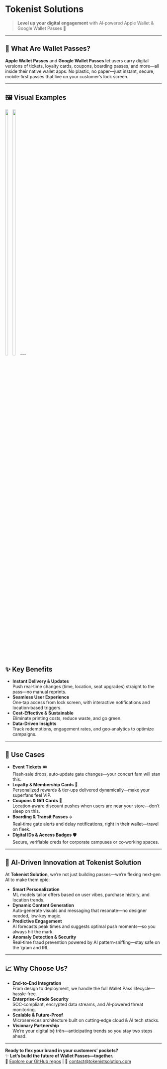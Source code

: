 # Tokenist Solutions

> **Level up your digital engagement** with AI‑powered Apple Wallet & Google Wallet Passes 🚀

---

## 📲 What Are Wallet Passes?  
**Apple Wallet Passes** and **Google Wallet Passes** let users carry digital versions of tickets, loyalty cards, coupons, boarding passes, and more—all inside their native wallet apps. No plastic, no paper—just instant, secure, mobile‑first passes that live on your customer’s lock screen.

---

## 🖼️ Visual Examples
<div style="display:inline-block">
<img src="https://github.com/user-attachments/assets/a43b5c58-c08d-4f06-b5fd-28b583e7fba2" width="45%"> <img src="https://github.com/user-attachments/assets/3aa3ede5-9c08-4bca-a4c4-2d9cc4a2a0a9" width="45%">
</div>
---

## ✨ Key Benefits  
- **Instant Delivery & Updates**  
  Push real‑time changes (time, location, seat upgrades) straight to the pass—no manual reprints.  
- **Seamless User Experience**  
  One‑tap access from lock screen, with interactive notifications and location‑based triggers.  
- **Cost‑Effective & Sustainable**  
  Eliminate printing costs, reduce waste, and go green.  
- **Data‑Driven Insights**  
  Track redemptions, engagement rates, and geo‑analytics to optimize campaigns.

---

## 🚀 Use Cases  
- **Event Tickets** 🎟️  
  Flash‑sale drops, auto‑update gate changes—your concert fam will stan this.  
- **Loyalty & Membership Cards** 💎  
  Personalized rewards & tier‑ups delivered dynamically—make your superfans feel VIP.  
- **Coupons & Gift Cards** 🎁  
  Location‑aware discount pushes when users are near your store—don’t sleep on this.  
- **Boarding & Transit Passes** ✈️  
  Real‑time gate alerts and delay notifications, right in their wallet—travel on fleek.  
- **Digital IDs & Access Badges** 🛡️  
  Secure, verifiable creds for corporate campuses or co‑working spaces.

---

## 🤖 AI‑Driven Innovation at Tokenist Solution  
At **Tokenist Solution**, we’re not just building passes—we’re flexing next‑gen AI to make them epic:  
- **Smart Personalization**  
  ML models tailor offers based on user vibes, purchase history, and location trends.  
- **Dynamic Content Generation**  
  Auto‑generate visuals and messaging that resonate—no designer needed, low‑key magic.  
- **Predictive Engagement**  
  AI forecasts peak times and suggests optimal push moments—so you always hit the mark.  
- **Anomaly Detection & Security**  
  Real‑time fraud prevention powered by AI pattern‑sniffing—stay safe on the ‘gram and IRL.

---

## 📈 Why Choose Us?  
- **End‑to‑End Integration**  
  From design to deployment, we handle the full Wallet Pass lifecycle—hassle‑free.  
- **Enterprise‑Grade Security**  
  SOC‑compliant, encrypted data streams, and AI‑powered threat monitoring.  
- **Scalable & Future‑Proof**  
  Microservices architecture built on cutting‑edge cloud & AI tech stacks.  
- **Visionary Partnership**  
  We’re your digital bệ trên—anticipating trends so you stay two steps ahead.

---

**Ready to flex your brand in your customers’ pockets?**  
✨ **Let’s build the future of Wallet Passes—together.**  
🔗 [Explore our GitHub repos](https://github.com/tokenist) | 📧 contact@tokenistsolution.com
